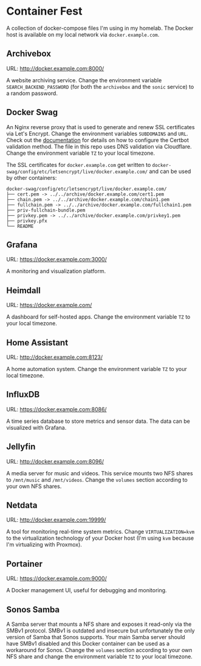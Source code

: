 # Container Fest

A collection of docker-compose files I'm using in my homelab. The Docker host is available on my local network via `docker.example.com`.

## Archivebox

URL: <http://docker.example.com:8000/>

A website archiving service. Change the environment variable `SEARCH_BACKEND_PASSWORD` (for both the `archivebox` and the `sonic` service) to a random password.

## Docker Swag

An Nginx reverse proxy that is used to generate and renew SSL certificates via Let's Encrypt. Change the environment variables `SUBDOMAINS` and `URL`. Check out the [documentation](https://github.com/linuxserver/docker-swag) for details on how to configure the Certbot validation method. The file in this repo uses DNS validation via Cloudflare. Change the environment variable `TZ` to your local timezone.

The SSL certificates for `docker.example.com` get written to `docker-swag/config/etc/letsencrypt/live/docker.example.com/` and can be used by other containers:

```
docker-swag/config/etc/letsencrypt/live/docker.example.com/
├── cert.pem -> ../../archive/docker.example.com/cert1.pem
├── chain.pem -> ../../archive/docker.example.com/chain1.pem
├── fullchain.pem -> ../../archive/docker.example.com/fullchain1.pem
├── priv-fullchain-bundle.pem
├── privkey.pem -> ../../archive/docker.example.com/privkey1.pem
├── privkey.pfx
└── README
```

## Grafana

URL: <https://docker.example.com:3000/>

A monitoring and visualization platform.

## Heimdall

URL: <https://docker.example.com/>

A dashboard for self-hosted apps. Change the environment variable `TZ` to your local timezone.

## Home Assistant

URL: <http://docker.example.com:8123/>

A home automation system. Change the environment variable `TZ` to your local timezone.

## InfluxDB

URL: <https://docker.example.com:8086/>

A time series database to store metrics and sensor data. The data can be visualized with Grafana.

## Jellyfin

URL: <http://docker.example.com:8096/>

A media server for music and videos. This service mounts two NFS shares to `/mnt/music` and `/mnt/videos`. Change the `volumes` section according to your own NFS shares.

## Netdata

URL: <http://docker.example.com:19999/>

A tool for monitoring real-time system metrics. Change `VIRTUALIZATION=kvm` to the virtualization technology of your Docker host (I'm using `kvm` because I'm virtualizing with Proxmox).

## Portainer

URL: <https://docker.example.com:9000/>

A Docker management UI, useful for debugging and monitoring.

## Sonos Samba

A Samba server that mounts a NFS share and exposes it read-only via the SMBv1 protocol. SMBv1 is outdated and insecure but unfortunately the only version of Samba that Sonos supports. Your main Samba server should have SMBv1 disabled and this Docker container can be used as a workaround for Sonos. Change the `volumes` section according to your own NFS share and change the environment variable `TZ` to your local timezone.
